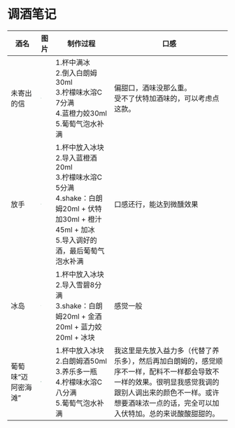 # 调酒笔记

| 酒名               | 图片                                                         | 制作过程                                                     | 口感                                                         |
| ------------------ | ------------------------------------------------------------ | ------------------------------------------------------------ | ------------------------------------------------------------ |
| 未寄出的信         | <img src="D:\Github\MyKnowledgeRepository\img\tiaojiu\未寄出的信.jpg" style="zoom: 4%;" /><img src="D:\Github\MyKnowledgeRepository\img\tiaojiu\未寄出的信2.jpg" style="zoom:4%;" /> | 1.杯中满冰<br />2.倒入白朗姆30ml<br />3.柠檬味水溶C 7分满<br />4.蓝橙力姣30ml<br />5.葡萄气泡水补满 | 偏甜口，酒味没那么重。<br />受不了伏特加酒味的，可以考虑点这款。 |
| 放手               | <img src="D:\Github\MyKnowledgeRepository\img\tiaojiu\放手1.jpg" style="zoom:3%;" /><img src="D:\Github\MyKnowledgeRepository\img\tiaojiu\放手2.jpg" style="zoom:3%;" /> | 1.杯中放入冰块<br />2.导入蓝橙酒20ml<br />3.柠檬味水溶C 5分满<br />4.shake：白朗姆20ml + 伏特加30ml + 橙汁45ml + 加冰<br />5.导入调好的酒，最后葡萄气泡水补满 | 口感还行，能达到微醺效果                                     |
| 冰岛               | <img src="D:\Github\MyKnowledgeRepository\img\tiaojiu\冰岛.jpg" style="zoom:3%;" /> | 1.杯中放入冰块<br />2.导入雪碧8分满<br />3.shake：白朗姆20ml + 金酒20ml + 蓝力姣20ml + 冰块 | 感觉一般                                                     |
| 葡萄味“迈阿密海滩” | <img src="D:\Github\MyKnowledgeRepository\img\tiaojiu\葡萄味“迈阿密海滩”.jpg" style="zoom:10%;" /> | 1.杯中放入冰块<br />2.白朗姆酒50ml<br />3.养乐多一瓶<br />4.柠檬味水溶C八分满<br />5.葡萄气泡水补满 | 我这里是先放入益力多（代替了养乐多），然后再加白朗姆的，感觉顺序不一样，配料不一样都会导致不一样的效果。很明显我感觉我调的跟别人调出来的颜色不一样。或许想要酒味浓一点的话，完全可以加入伏特加。总的来说酸酸甜甜的。 |

